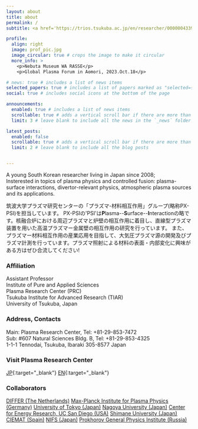 ```yaml
---
layout: about
title: about
permalink: /
subtitle: <a href='https://trios.tsukuba.ac.jp/en/researcher/0000004339'>Affiliations</a>. Address. Contacts. Collaborators. News. Selected publications.

profile:
  align: right
  image: prof_pic.jpg
  image_circular: true # crops the image to make it circular
  more_info: >
    <p>Nebuta Museum WA RASSE</p>
    <p>Global Plasma Forum in Aomori, 2023.Oct.18</p>

# news: true # includes a list of news items
selected_papers: true # includes a list of papers marked as "selected={true}"
social: true # includes social icons at the bottom of the page

announcements:
  enabled: true # includes a list of news items
  scrollable: true # adds a vertical scroll bar if there are more than 3 news items
  limit: 3 # leave blank to include all the news in the `_news` folder

latest_posts:
  enabled: false
  scrollable: true # adds a vertical scroll bar if there are more than 3 new posts items
  limit: 2 # leave blank to include all the blog posts


---
```


A young South Korean researcher living in Japan since 2008;\
Insterested in topics of plasma physics and controlled fusion: plasma-surface interactions, divertor-relevant physics, atmospheric plasma sources and its applications.

筑波大学プラズマ研究センターの「プラズマ-材料相互作用」グループ(略称PX-PSI)を担当しています。
PX-PSIの'PSI'は**P**lasma--**S**urface--**I**nteractionの略です。核融合炉における周辺プラズマと炉壁の相互作用に着目し、直線型プラズマ装置を用いた高温プラズマー金属壁の相互作用の研究を行っています。
また、プラズマー材料相互作用の産業応用を目指して、大気圧プラズマ源の開発及びプラズマ計測を行っています。プラズマ照射による材料の表面・内部変化に興味がある方はぜひ合流してください!

### Affiliation
Assistant Professor\
Institute of Pure and Applied Sciences\
Plasma Research Center (PRC)\
Tsukuba Institute for Advanced Research (TIAR)\
University of Tsukuba, Japan

### Address, Contacts
Main: Plasma Research Center, Tel: +81-29-853-7472\
Sub: #607 Natural Sciences Bldg. B, Tel: +81-29-853-4325\
1-1-1 Tennodai, Tsukuba, Ibaraki 305-8577 Japan

### Visit Plasma Research Center 
[JP](https://www.prc.tsukuba.ac.jp/ja/){:target="_blank"} [EN](https://www.prc.tsukuba.ac.jp/en/){:target="_blank"}

### Collaborators
[DIFFER (The Netherlands)](https://www.differ.nl/)
[Max-Planck Institute for Plasma Physics (Germany)](https://www.ipp.mpg.de/)
[University of Tokyo (Japan)](https://www.ppl.k.u-tokyo.ac.jp/)
[Nagoya University (Japan)](https://www.nuee.nagoya-u.ac.jp/labs/plaene/j-index.html)
[Center for Energy Research, UC San Diego (USA)](https://cer.ucsd.edu/)
[Shimane University (Japan)](https://www.phys.shimane-u.ac.jp/miyamoto_lab/index.html)
[CIEMAT (Spain)](https://www.fusion.ciemat.es/home/home/)
[NIFS (Japan)](https://www.nifs.ac.jp/)
[Prokhorov General Physics Institute (Russia)](https://www.gpi.ru/)